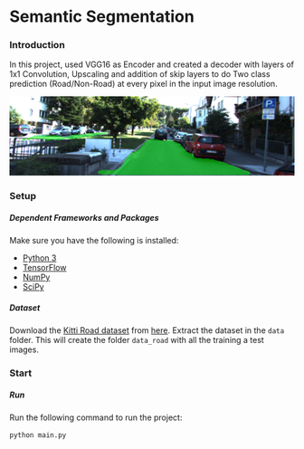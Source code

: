 # **Semantic Segmentation**
### Introduction
In this project, used VGG16 as Encoder and created a decoder with layers of 1x1 Convolution, Upscaling and addition of skip layers to do Two class prediction (Road/Non-Road) at every pixel in the input image resolution.


[//]: # (Image References)
[image1]: ./runs/uu_000063.png "Example Segmentation Result"


 ![alt text][image1]

### Setup
##### Dependent Frameworks and Packages
Make sure you have the following is installed:
 - [Python 3](https://www.python.org/)
 - [TensorFlow](https://www.tensorflow.org/)
 - [NumPy](http://www.numpy.org/)
 - [SciPy](https://www.scipy.org/)
##### Dataset
Download the [Kitti Road dataset](http://www.cvlibs.net/datasets/kitti/eval_road.php) from [here](http://www.cvlibs.net/download.php?file=data_road.zip).  Extract the dataset in the `data` folder.  This will create the folder `data_road` with all the training a test images.

### Start
##### Run
Run the following command to run the project:
```
python main.py
```
